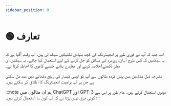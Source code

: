 ```yaml
---
sidebar_position: 0
---
```


# 🟢 تعارف

اب جب کہ آپ نے فوری طور پر انجینئرنگ کی کچھ بنیادی تکنیکیں سیکھ لی ہیں، اب وقت آگیا ہے کہ یہ سیکھیں کہ کس طرح آسان، روزمرہ کے مسائل کو حل کرنے کے لیے استعمال کیا جائے۔ یہ سیکشن ای میلز لکھنے/خلاصہ کرنے اور معاہدے بنانے جیسے کاموں کا احاطہ کرتا ہے۔

مندرجہ ذیل مضامین میں پیش کردہ مثالوں سے آپ کو ایپلی کیشنز کی رینج دکھانے میں مدد مل سکتی ہے جن پر آپ پرامپٹ انجینئرنگ کا اطلاق کر سکتے ہیں۔

:::note
ہم ان مثالوں میں ChatGPT اور GPT-3 دونوں استعمال کرتے ہیں۔ عام طور پر اس سے کوئی فرق نہیں پڑتا ہے کہ آپ کون سا استعمال کرتے ہیں۔
:::